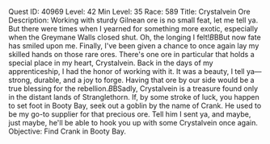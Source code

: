 Quest ID: 40969
Level: 42
Min Level: 35
Race: 589
Title: Crystalvein Ore
Description: Working with sturdy Gilnean ore is no small feat, let me tell ya. But there were times when I yearned for something more exotic, especially when the Greymane Walls closed shut. Oh, the longing I felt!$B$BBut now fate has smiled upon me. Finally, I've been given a chance to once again lay my skilled hands on those rare ores. There's one ore in particular that holds a special place in my heart, Crystalvein. Back in the days of my apprenticeship, I had the honor of working with it. It was a beauty, I tell ya—strong, durable, and a joy to forge. Having that ore by our side would be a true blessing for the rebellion.$B$BSadly, Crystalvein is a treasure found only in the distant lands of Stranglethorn. If, by some stroke of luck, you happen to set foot in Booty Bay, seek out a goblin by the name of Crank. He used to be my go-to supplier for that precious ore. Tell him I sent ya, and maybe, just maybe, he'll be able to hook you up with some Crystalvein once again.
Objective: Find Crank in Booty Bay.

